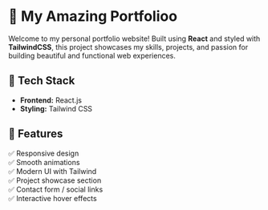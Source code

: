 # 🌟 My Amazing Portfolioo

Welcome to my personal portfolio website! Built using **React** and styled with **TailwindCSS**, this project showcases my skills, projects, and passion for building beautiful and functional web experiences.



## 🚀 Tech Stack

- **Frontend:** React.js
- **Styling:** Tailwind CSS




## 🎨 Features

✅ Responsive design  
✅ Smooth animations  
✅ Modern UI with Tailwind  
✅ Project showcase section  
✅ Contact form / social links  
✅ Interactive hover effects



